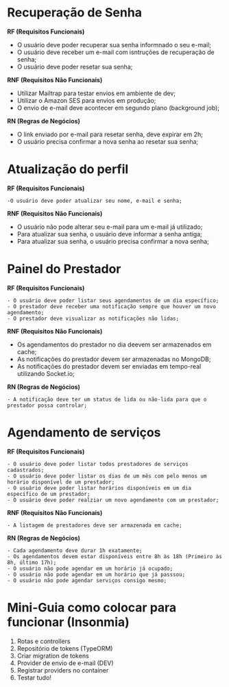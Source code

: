 # Recuperação de Senha

**RF (Requisitos Funcionais)**

  - O usuário deve poder recuperar sua senha informnado o seu e-mail;
  - O usuário deve receber um e-mail com isntruções de recuperação de senha;
  - O usuário deve poder resetar sua senha;

**RNF (Requisitos Não Funcionais)**

  - Utilizar Mailtrap para testar envios em ambiente de dev;
  - Utilizar o Amazon SES para envios em produção;
  - O envio de e-mail deve acontecer em segundo plano (background job);

**RN (Regras de Negócios)**

  - O link enviado por e-mail para resetar senha, deve expirar em 2h;
  - O usuário precisa confirmar a nova senha ao resetar sua senha;

# Atualização do perfil

  **RF (Requisitos Funcionais)**

    -O usuário deve poder atualizar seu nome, e-mail e senha;

  **RNF (Requisitos Não Funcionais)**

  - O usuário não pode alterar seu e-mail para um e-mail já utilizado;
  - Para atualizar sua senha, o usuário deve informar a senha antiga;
  - Para atualizar sua senha, o usuário precisa confirmar a nova senha;

# Painel do Prestador

  **RF (Requisitos Funcionais)** 

    - O usuário deve poder listar seus agendamentos de um dia específico;
    - O prestador deve receber uma notificação sempre que houver um novo agendamento;
    - O prestador deve visualizar as notificações não lidas;

  **RNF (Requisitos Não Funcionais)**

  - Os agendamentos do prestador no dia deevem ser armazenados em cache;
  - As notificações do prestador devem ser armazenadas no MongoDB;
  - As notificações do prestador devem ser enviadas em tempo-real utilizando Socket.io;

  **RN (Regras de Negócios)**

    - A notificação deve ter um status de lida ou não-lida para que o prestador possa controlar;

# Agendamento de serviços

  **RF (Requisitos Funcionais)**

    - O usuário deve poder listar todos prestadores de serviços cadastrados;
    - O usuário deve poder listar os dias de um mês com pelo menos um horário disponível de um prestador;
    - O usuário deve poder listar horários disponíveis em um dia específico de um prestador;
    - O usuário deve poder realziar um novo agendamento com um prestador;

  **RNF (Requisitos Não Funcionais)**

    - A listagem de prestadores deve ser armazenada em cache;

  **RN (Regras de Negócios)**

    - Cada agendamento deve durar 1h exatamente;
    - Os agendamentos devem estar disponíveis entre 8h às 18h (Primeiro às 8h, último 17h);
    - O usuário não pode agendar em um horário já ocupado;
    - O usuário não pode agendar em um horário que já passsou;
    - O usuário não pode agendar serviços consigo mesmo;


# Mini-Guia como colocar para funcionar (Insonmia)

  1. Rotas e controllers
  2. Repositório de tokens (TypeORM)
  3. Criar migration de tokens
  4. Provider de envio de e-mail (DEV)
  5. Registrar providers no container
  6. Testar tudo!